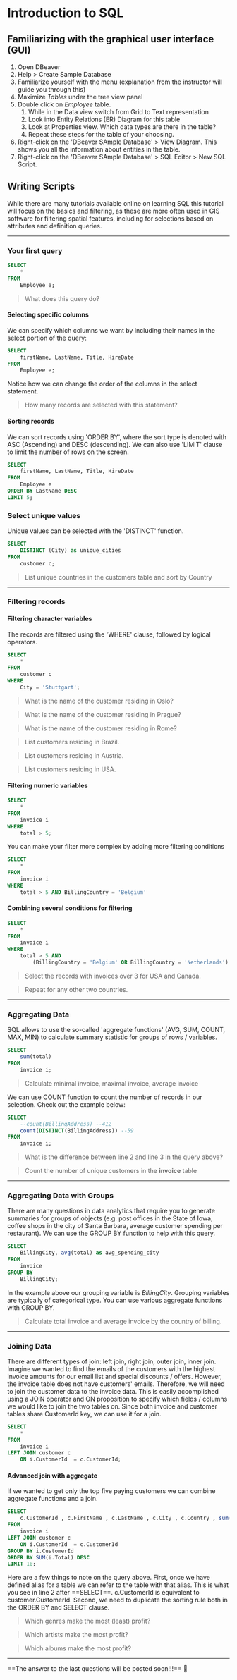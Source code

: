 # Introduction to SQL 

## Familiarizing with the graphical user interface (GUI) 

1. Open DBeaver 
2. Help > Create Sample Database
3. Familiarize yourself with the menu (explanation from the instructor will guide you through this)
4. Maximize *Tables* under the tree view panel 
5. Double click on *Employee* table. 
   1. While in the Data view switch from Grid to Text representation 
   2. Look into Entity Relations (ER) Diagram for this table 
   3. Look at Properties view. Which data types are there in the table? 
   4. Repeat these steps for the table of your choosing. 
6. Right-click on the 'DBeaver SAmple Database' > View Diagram. This shows you all the information about entities in the table. 
7. Right-click on the 'DBeaver SAmple Database' > SQL Editor > New SQL Script. 

## Writing Scripts 

While there are many tutorials available online on learning SQL this tutorial will focus on the basics and filtering, as these are more often used in GIS software for filtering spatial features, including for selections based on attributes and definition queries. 

---

### Your first query 

```sql
SELECT 
    * 
FROM
    Employee e; 
```

> What does this query do? 

#### Selecting specific columns

We can specify which columns we want by including their names in the select portion of the query: 

```sql
SELECT 
    firstName, LastName, Title, HireDate
FROM 
    Employee e; 
```

Notice how we can change the order of the columns in the select statement. 

> How many records are selected with this statement? 

#### Sorting records 

We can sort records using 'ORDER BY', where the sort type is denoted with ASC (Ascending) and DESC (descending). We can also use 'LIMIT' clause to limit the number of rows on the screen.  

```sql
SELECT 
    firstName, LastName, Title, HireDate
FROM 
    Employee e
ORDER BY LastName DESC
LIMIT 5; 
```

### Select unique values 

Unique values can be selected with the 'DISTINCT' function. 

```sql
SELECT 
    DISTINCT (City) as unique_cities
FROM 
    customer c;
```

> List unique countries in the customers table and sort by Country

---

### Filtering records

#### Filtering character variables 

The records are filtered using the 'WHERE' clause, followed by logical operators. 

```sql
SELECT 
    * 
FROM 
    customer c
WHERE
    City = 'Stuttgart';
```

> What is the name of the customer residing in Oslo? 

> What is the name of the customer residing in Prague? 

> What is the name of the customer residing in Rome?

> List customers residing in Brazil. 

> List customers residing in Austria. 

> List customers residing in USA. 

#### Filtering numeric variables 

```sql
SELECT 
    *
FROM 
    invoice i
WHERE 
    total > 5; 
```

You can make your filter more complex by adding more filtering conditions 

```sql
SELECT 
    *
FROM 
    invoice i
WHERE 
    total > 5 AND BillingCountry = 'Belgium' 
```

#### Combining several conditions for filtering 

```sql
SELECT 
    *
FROM 
    invoice i
WHERE 
    total > 5 AND 
        (BillingCountry = 'Belgium' OR BillingCountry = 'Netherlands')
```

> Select the records with invoices over 3 for USA and Canada. 

> Repeat for any other two countries. 

---

### Aggregating Data 

SQL allows to use the so-called 'aggregate functions' (AVG, SUM, COUNT, MAX, MIN) to calculate summary statistic for groups of rows / variables. 

```sql
SELECT 
    sum(total)
FROM 
    invoice i; 
```

> Calculate minimal invoice, maximal invoice, average invoice

We can use COUNT function to count the number of records in our selection. Check out the example below: 

```sql
SELECT 
    --count(BillingAddress) --412
	count(DISTINCT(BillingAddress)) --59
FROM 
    invoice i; 
```

> What is the difference between line 2 and line 3 in the query above? 

> Count the number of unique customers in the **invoice** table

---

### Aggregating Data with Groups 

There are many questions in data analytics that require you to generate summaries for groups of objects (e.g. post offices in the State of Iowa, coffee shops in the city of Santa Barbara, average customer spending per restaurant). We can use the GROUP BY function to help with this query. 

```sql
SELECT
    BillingCity, avg(total) as avg_spending_city
FROM
    invoice
GROUP BY 
    BillingCity;
```

In the example above our grouping variable is *BillingCity*. Grouping variables are typically of categorical type. You can use various aggregate functions with GROUP BY. 

> Calculate total invoice and average invoice by the country of billing. 


--- 

### Joining Data 

There are different types of join: left join, right join, outer join, inner join. Imagine we wanted to find the emails of the customers with the highest invoice amounts for our email list and special discounts / offers. However, the invoice table does not have customers' emails. Therefore, we will need to join the customer data to the invoice data. This is easily accomplished using a JOIN operator and ON proposition to specify which fields / columns we would like to join the two tables on. Since both invoice and customer tables share CustomerId key, we can use it for a join. 

```sql
SELECT
    *
FROM 
    invoice i 
LEFT JOIN customer c 
	ON i.CustomerId  = c.CustomerId; 
```

#### Advanced join with aggregate 

If we wanted to get only the top five paying customers we can combine aggregate functions and a join. 

```sql 
SELECT
    c.CustomerId , c.FirstName , c.LastName , c.City , c.Country , sum(i.Total) as sum_customer
FROM 
    invoice i 
LEFT JOIN customer c 
	ON i.CustomerId  = c.CustomerId
GROUP BY i.CustomerId 
ORDER BY SUM(i.Total) DESC
LIMIT 10; 
```

Here are a few things to note on the query above. First, once we have defined alias for a table we can refer to the table with that alias. This is what you see in line 2 after ==SELECT==. c.CustomerId is equivalent to customer.CustomerId. Second, we need to duplicate the sorting rule both in the ORDER BY and SELECT clause.  

> Which genres make the most (least) profit? 

> Which artists make the most profit? 

> Which albums make the most profit? 

--- 

==The answer to the last questions will be posted soon!!!== 🥇